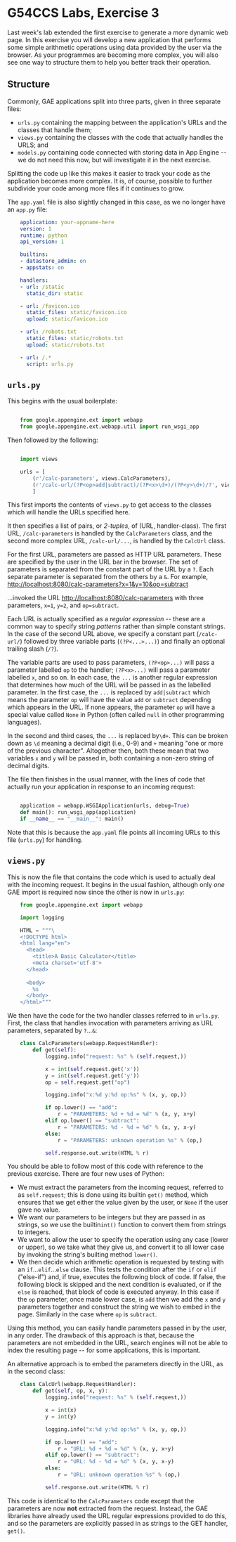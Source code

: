 G54CCS Labs, Exercise 3
=======================

Last week's lab extended the first exercise to generate a more dynamic
web page.  In this exercise you will develop a new application that
performs some simple arithmetic operations using data provided by the
user via the browser.  As your programmes are becoming more complex,
you will also see one way to structure them to help you better track
their operation.
  
  
Structure
---------

Commonly, GAE applications split into three parts, given in three
separate files: 

+ `urls.py` containing the mapping between the application's URLs and
  the classes that handle them;
+ `views.py` containing the classes with the code that actually
  handles the URLS; and
+ `models.py` containing code connected with storing data in App
  Engine -- we do not need this now, but will investigate it in the
  next exercise. 
  
Splitting the code up like this makes it easier to track your code as
the application becomes more complex.  It is, of course, possible to
further subdivide your code among more files if it continues to grow.

The `app.yaml` file is also slightly changed in this case, as we no
longer have an `app.py` file:

```yaml
    application: your-appname-here
    version: 1
    runtime: python
    api_version: 1

    builtins:
    - datastore_admin: on
    - appstats: on

    handlers:
    - url: /static
      static_dir: static

    - url: /favicon.ico
      static_files: static/favicon.ico
      upload: static/favicon.ico

    - url: /robots.txt
      static_files: static/robots.txt
      upload: static/robots.txt

    - url: /.*
      script: urls.py
```


`urls.py`
---------

This begins with the usual boilerplate:

```python

    from google.appengine.ext import webapp
    from google.appengine.ext.webapp.util import run_wsgi_app
```

Then followed by the following:

```python

    import views

    urls = [
        (r'/calc-parameters', views.CalcParameters),
        (r'/calc-url/(?P<op>add|subtract)/(?P<x>\d+)/(?P<y>\d+)/?', views.CalcUrl), 
        ]
```

This first imports the contents of `views.py` to get access to the
classes which will handle the URLs specified here.

It then specifies a list of pairs, or _2-tuples_, of (URL,
handler-class).  The first URL, `/calc-parameters` is handled by the
`CalcParameters` class, and the second more complex URL,
`/calc-url/...`, is handled by the `CalcUrl` class. 

For the first URL, parameters are passed as HTTP URL parameters.
These are specified by the user in the URL bar in the browser.  The
set of parameters is separated from the constant part of the URL by a
`?`.  Each separate parameter is separated from the others by a `&`.  For
example, <http://localhost:8080/calc-parameters?x=1&y=10&op=subtract>
    
...invoked the URL <http://localhost:8080/calc-parameters> with three
parameters, `x=1`, `y=2`, and `op=subtract`.

Each URL is actually specified as a _regular expression_ -- these are
a common way to specify string _patterns_ rather than simple constant
strings.  In the case of the second URL above, we specify a constant
part (`/calc-url/`) followed by three variable parts (`(?P<...>...)`)
and finally an optional trailing slash (`/?`).  

The variable parts are used to pass parameters, `(?P<op>...)` will pass
a parameter labelled `op` to the handler; `(?P<x>...)` will pass a
parameter labelled `x`, and so on.  In each case, the `...` is another
regular expression that determines how much of the URL will be passed
in as the labelled parameter.  In the first case, the `...` is
replaced by `add|subtract` which means the parameter `op` will have
the value `add` or `subtract` depending which appears in the URL.  If
none appears, the parameter `op` will have a special value called
`None` in Python (often called `null` in other programming languages).

In the second and third cases, the `...` is replaced by`\d+`.  This
can be broken down as `\d` meaning a decimal digit (i.e., 0-9) and `+`
meaning "one or more of the previous character".  Altogether then,
both these mean that two variables `x` and `y` will be passed in, both
containing a non-zero string of decimal digits. 

The file then finishes in the usual manner, with the lines of code
that actually run your application in response to an incoming
request:

```python

    application = webapp.WSGIApplication(urls, debug=True)
    def main(): run_wsgi_app(application) 
    if __name__ == "__main__": main()
```

Note that this is because the `app.yaml` file points all incoming URLs
to this file (`urls.py`) for handling.

`views.py`
----------

This is now the file that contains the code which is used to actually
deal with the incoming request.  It begins in the usual fashion,
although only _one_ GAE import is required now since the other is now
in `urls.py`:

```python
    from google.appengine.ext import webapp

    import logging

    HTML = """\
    <!DOCTYPE html>
    <html lang="en">
      <head>
        <title>A Basic Calculator</title>
        <meta charset='utf-8'>
      </head>
    
      <body>
        %s
      </body>
    </html>"""        
```

We then have the code for the two handler classes referred to in
`urls.py`.  First, the class that handles invocation with parameters
arriving as URL parameters, separated by `?`...`&`:

```python
    class CalcParameters(webapp.RequestHandler):
        def get(self):
            logging.info("request: %s" % (self.request,))

            x = int(self.request.get('x'))
            y = int(self.request.get('y'))
            op = self.request.get("op")

            logging.info("x:%d y:%d op:%s" % (x, y, op,))

            if op.lower() == "add":
                r = "PARAMETERS: %d + %d = %d" % (x, y, x+y)
            elif op.lower() == "subtract":
                r = "PARAMETERS: %d - %d = %d" % (x, y, x-y)
            else:
                r = "PARAMETERS: unknown operation %s" % (op,)

            self.response.out.write(HTML % r)
```

You should be able to follow most of this code with reference to the
previous exercise.  There are four new uses of Python:

+ We must extract the parameters from the incoming request, referred
  to as `self.request`; this is done using its builtin `get()`
  method, which ensures that we get either the value given by the
  user, or `None` if the user gave no value.
+ We want our parameters to be integers but they are passed in as
  strings, so we use the builtin`int()` function to convert them from
  strings to integers. 
+ We want to allow the user to specify the operation using any case
  (lower or upper), so we take what they give us, and convert it to
  all lower case by invoking the string's builting method `lower()`.
+ We then decide which arithmetic operation is requested by testing
  with an `if`...`elif`...`else` clause.  This tests the condition
  after the `if` or `elif` ("else-if") and, if true, executes the
  following block of code.  If false, the following block is skipped
  and the next condition is evaluated, or if the `else` is reached,
  that block of code is executed anyway.  In this case if the `op`
  parameter, once made lower case, is `add` then we add the `x` and
  `y` parameters together and construct the string we wish to embed in
  the page.  Similarly in the case where `op` is `subtract`. 
  
Using this method, you can easily handle parameters passed in by the
user, in any order.  The drawback of this approach is that, because
the parameters are not embedded in the URL, search engines will not be
able to index the resulting page -- for some applications, this is
important.

An alternative approach is to embed the parameters directly in the
URL, as in the second class:

```python
    class CalcUrl(webapp.RequestHandler):
        def get(self, op, x, y):
            logging.info("request: %s" % (self.request,))

            x = int(x)
            y = int(y)

            logging.info("x:%d y:%d op:%s" % (x, y, op,))

            if op.lower() == "add":
                r = "URL: %d + %d = %d" % (x, y, x+y)
            elif op.lower() == "subtract":
                r = "URL: %d - %d = %d" % (x, y, x-y)
            else:
                r = "URL: unknown operation %s" % (op,)

            self.response.out.write(HTML % r)
```

This code is identical to the `CalcParameters` code except that the
parameters are now **not** extracted from the request.  Instead, the
GAE libraries have already used the URL regular expressions provided
to do this, and so the parameters are explicitly passed in as strings
to the GET handler, `get()`. 

